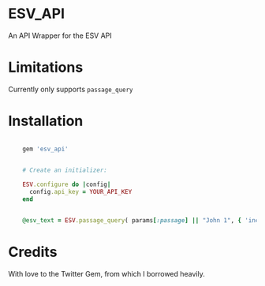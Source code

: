 # ESV_API

An API Wrapper for the ESV API

# Limitations

Currently only supports `passage_query`

# Installation

```ruby

    gem 'esv_api'

```

```ruby

    # Create an initializer:
	
	ESV.configure do |config|
	  config.api_key = YOUR_API_KEY
	end
```

```ruby

    @esv_text = ESV.passage_query( params[:passage] || "John 1", { 'include-footnotes' => 'false', 'include-headings' => 'false', 'include-subheadings' => 'false', 'include-audio-link' => 'false' } )
```


# Credits

With love to the Twitter Gem, from which I borrowed heavily.